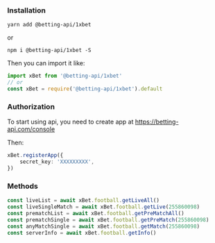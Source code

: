 
### Installation

`yarn add @betting-api/1xbet`

or

`npm i @betting-api/1xbet -S`


Then you can import it like:

```typescript
import xBet from '@betting-api/1xbet'
// or
const xBet = require('@betting-api/1xbet').default
```


### Authorization

To start using api, you need to create app at 
https://betting-api.com/console

Then:

```typescript
xBet.registerApp({
    secret_key: 'XXXXXXXXX',
})
```


### Methods

```typescript
const liveList = await xBet.football.getLiveAll()
const liveSingleMatch = await xBet.football.getLive(255860098)
const prematchList = await xBet.football.getPreMatchAll()
const prematchSingle = await xBet.football.getPreMatch(255860098)
const anyMatchSingle = await xBet.football.getMatch(255860098)
const serverInfo = await xBet.football.getInfo()
```
